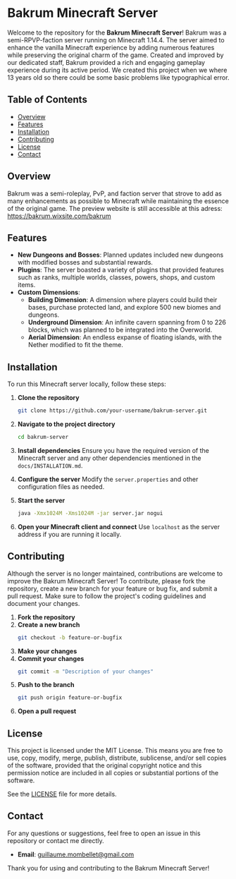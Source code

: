 # Bakrum Minecraft Server

Welcome to the repository for the **Bakrum Minecraft Server**! Bakrum was a semi-RPVP-faction server running on Minecraft 1.14.4. 
The server aimed to enhance the vanilla Minecraft experience by adding numerous features while preserving the original charm of the game. 
Created and improved by our dedicated staff, Bakrum provided a rich and engaging gameplay experience during its active period.
We created this project when we where 13 years old so there could be some basic problems like typographical error.

## Table of Contents
- [Overview](#overview)
- [Features](#features)
- [Installation](#installation)
- [Contributing](#contributing)
- [License](#license)
- [Contact](#contact)

## Overview
Bakrum was a semi-roleplay, PvP, and faction server that strove to add as many enhancements as possible to Minecraft while maintaining the essence of the original game. 
The preview website is still accessible at this adress: https://bakrum.wixsite.com/bakrum

## Features
- **New Dungeons and Bosses**: Planned updates included new dungeons with modified bosses and substantial rewards.
- **Plugins**: The server boasted a variety of plugins that provided features such as ranks, multiple worlds, classes, powers, shops, and custom items.
- **Custom Dimensions**:
  - **Building Dimension**: A dimension where players could build their bases, purchase protected land, and explore 500 new biomes and dungeons.
  - **Underground Dimension**: An infinite cavern spanning from 0 to 226 blocks, which was planned to be integrated into the Overworld.
  - **Aerial Dimension**: An endless expanse of floating islands, with the Nether modified to fit the theme.

## Installation
To run this Minecraft server locally, follow these steps:

1. **Clone the repository**
    ```bash
    git clone https://github.com/your-username/bakrum-server.git
    ```

2. **Navigate to the project directory**
    ```bash
    cd bakrum-server
    ```

3. **Install dependencies**
    Ensure you have the required version of the Minecraft server and any other dependencies mentioned in the `docs/INSTALLATION.md`.

4. **Configure the server**
    Modify the `server.properties` and other configuration files as needed.

5. **Start the server**
    ```bash
    java -Xmx1024M -Xms1024M -jar server.jar nogui
    ```

6. **Open your Minecraft client and connect**
    Use `localhost` as the server address if you are running it locally.

## Contributing
Although the server is no longer maintained, contributions are welcome to improve the Bakrum Minecraft Server! To contribute, please fork the repository, create a new branch for your feature or bug fix, and submit a pull request. Make sure to follow the project's coding guidelines and document your changes.

1. **Fork the repository**
2. **Create a new branch**
    ```bash
    git checkout -b feature-or-bugfix
    ```
3. **Make your changes**
4. **Commit your changes**
    ```bash
    git commit -m "Description of your changes"
    ```
5. **Push to the branch**
    ```bash
    git push origin feature-or-bugfix
    ```
6. **Open a pull request**

## License
This project is licensed under the MIT License. This means you are free to use, copy, modify, merge, publish, distribute, sublicense, and/or sell copies of the software, provided that the original copyright notice and this permission notice are included in all copies or substantial portions of the software.

See the [LICENSE](LICENSE) file for more details.

## Contact
For any questions or suggestions, feel free to open an issue in this repository or contact me directly.

- **Email**: guillaume.mombellet@gmail.com

Thank you for using and contributing to the Bakrum Minecraft Server!
